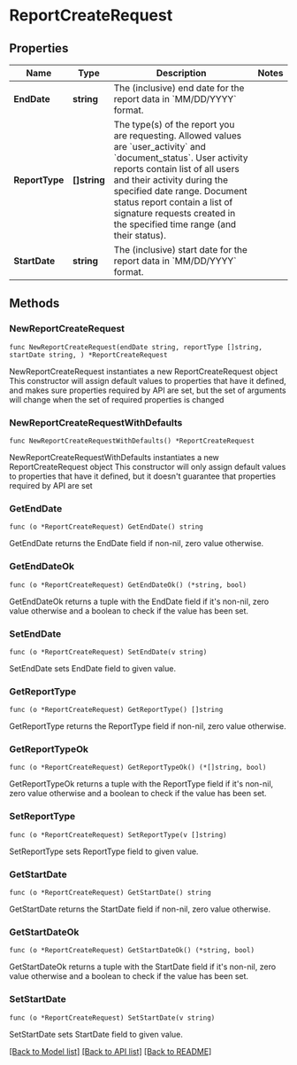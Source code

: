 # ReportCreateRequest

## Properties

Name | Type | Description | Notes
------------ | ------------- | ------------- | -------------
**EndDate** | **string** | The (inclusive) end date for the report data in &#x60;MM/DD/YYYY&#x60; format. | 
**ReportType** | **[]string** | The type(s) of the report you are requesting. Allowed values are &#x60;user_activity&#x60; and &#x60;document_status&#x60;. User activity reports contain list of all users and their activity during the specified date range. Document status report contain a list of signature requests created in the specified time range (and their status). | 
**StartDate** | **string** | The (inclusive) start date for the report data in &#x60;MM/DD/YYYY&#x60; format. | 

## Methods

### NewReportCreateRequest

`func NewReportCreateRequest(endDate string, reportType []string, startDate string, ) *ReportCreateRequest`

NewReportCreateRequest instantiates a new ReportCreateRequest object
This constructor will assign default values to properties that have it defined,
and makes sure properties required by API are set, but the set of arguments
will change when the set of required properties is changed

### NewReportCreateRequestWithDefaults

`func NewReportCreateRequestWithDefaults() *ReportCreateRequest`

NewReportCreateRequestWithDefaults instantiates a new ReportCreateRequest object
This constructor will only assign default values to properties that have it defined,
but it doesn't guarantee that properties required by API are set

### GetEndDate

`func (o *ReportCreateRequest) GetEndDate() string`

GetEndDate returns the EndDate field if non-nil, zero value otherwise.

### GetEndDateOk

`func (o *ReportCreateRequest) GetEndDateOk() (*string, bool)`

GetEndDateOk returns a tuple with the EndDate field if it's non-nil, zero value otherwise
and a boolean to check if the value has been set.

### SetEndDate

`func (o *ReportCreateRequest) SetEndDate(v string)`

SetEndDate sets EndDate field to given value.


### GetReportType

`func (o *ReportCreateRequest) GetReportType() []string`

GetReportType returns the ReportType field if non-nil, zero value otherwise.

### GetReportTypeOk

`func (o *ReportCreateRequest) GetReportTypeOk() (*[]string, bool)`

GetReportTypeOk returns a tuple with the ReportType field if it's non-nil, zero value otherwise
and a boolean to check if the value has been set.

### SetReportType

`func (o *ReportCreateRequest) SetReportType(v []string)`

SetReportType sets ReportType field to given value.


### GetStartDate

`func (o *ReportCreateRequest) GetStartDate() string`

GetStartDate returns the StartDate field if non-nil, zero value otherwise.

### GetStartDateOk

`func (o *ReportCreateRequest) GetStartDateOk() (*string, bool)`

GetStartDateOk returns a tuple with the StartDate field if it's non-nil, zero value otherwise
and a boolean to check if the value has been set.

### SetStartDate

`func (o *ReportCreateRequest) SetStartDate(v string)`

SetStartDate sets StartDate field to given value.



[[Back to Model list]](../README.md#documentation-for-models) [[Back to API list]](../README.md#documentation-for-api-endpoints) [[Back to README]](../README.md)


